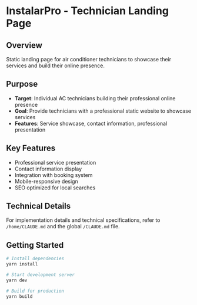 # InstalarPro - Technician Landing Page

## Overview
Static landing page for air conditioner technicians to showcase their services and build their online presence.

## Purpose
- **Target**: Individual AC technicians building their professional online presence
- **Goal**: Provide technicians with a professional static website to showcase services
- **Features**: Service showcase, contact information, professional presentation

## Key Features
- Professional service presentation
- Contact information display
- Integration with booking system
- Mobile-responsive design
- SEO optimized for local searches

## Technical Details
For implementation details and technical specifications, refer to `/home/CLAUDE.md` and the global `/CLAUDE.md` file.

## Getting Started
```bash
# Install dependencies
yarn install

# Start development server
yarn dev

# Build for production
yarn build
```